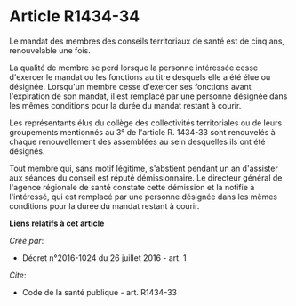 # Article R1434-34

Le mandat des membres des conseils territoriaux de santé est de cinq ans, renouvelable une fois. 

La qualité de membre se perd lorsque la personne intéressée cesse d'exercer le mandat ou les fonctions au titre desquels elle
a été élue ou désignée. Lorsqu'un membre cesse d'exercer ses fonctions avant l'expiration de son mandat, il est remplacé par
une personne désignée dans les mêmes conditions pour la durée du mandat restant à courir. 

Les représentants élus du collège des collectivités territoriales ou de leurs groupements mentionnés au 3° de l'article R.
1434-33 sont renouvelés à chaque renouvellement des assemblées au sein desquelles ils ont été désignés. 

Tout membre qui, sans motif légitime, s'abstient pendant un an d'assister aux séances du conseil est réputé démissionnaire.
Le directeur général de l'agence régionale de santé constate cette démission et la notifie à l'intéressé, qui est remplacé
par une personne désignée dans les mêmes conditions pour la durée du mandat restant à courir.

**Liens relatifs à cet article**

_Créé par_:

  - Décret n°2016-1024 du 26 juillet 2016 - art. 1

_Cite_:

  - Code de la santé publique - art. R1434-33
